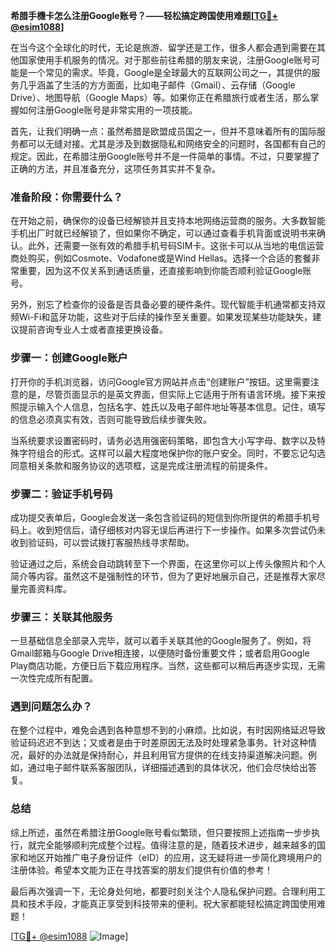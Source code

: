 **希腊手機卡怎么注册Google账号？——轻松搞定跨国使用难题[[TG💪+ @esim1088](https://t.me/s/esim1088)]**

在当今这个全球化的时代，无论是旅游、留学还是工作，很多人都会遇到需要在其他国家使用手机服务的情况。对于那些前往希腊的朋友来说，注册Google账号可能是一个常见的需求。毕竟，Google是全球最大的互联网公司之一，其提供的服务几乎涵盖了生活的方方面面，比如电子邮件（Gmail）、云存储（Google Drive）、地图导航（Google Maps）等。如果你正在希腊旅行或者生活，那么掌握如何注册Google账号是非常实用的一项技能。

首先，让我们明确一点：虽然希腊是欧盟成员国之一，但并不意味着所有的国际服务都可以无缝对接。尤其是涉及到数据隐私和网络安全的问题时，各国都有自己的规定。因此，在希腊注册Google账号并不是一件简单的事情。不过，只要掌握了正确的方法，并且准备充分，这项任务其实并不复杂。

### 准备阶段：你需要什么？

在开始之前，确保你的设备已经解锁并且支持本地网络运营商的服务。大多数智能手机出厂时就已经解锁了，但如果你不确定，可以通过查看手机背面或说明书来确认。此外，还需要一张有效的希腊手机号码SIM卡。这张卡可以从当地的电信运营商处购买，例如Cosmote、Vodafone或是Wind Hellas。选择一个合适的套餐非常重要，因为这不仅关系到通话质量，还直接影响到你能否顺利验证Google账号。

另外，别忘了检查你的设备是否具备必要的硬件条件。现代智能手机通常都支持双频Wi-Fi和蓝牙功能，这些对于后续的操作至关重要。如果发现某些功能缺失，建议提前咨询专业人士或者直接更换设备。

### 步骤一：创建Google账户

打开你的手机浏览器，访问Google官方网站并点击“创建账户”按钮。这里需要注意的是，尽管页面显示的是英文界面，但实际上它适用于所有语言环境。接下来按照提示输入个人信息，包括名字、姓氏以及电子邮件地址等基本信息。记住，填写的信息必须真实有效，否则可能导致后续步骤失败。

当系统要求设置密码时，请务必选用强密码策略，即包含大小写字母、数字以及特殊字符组合的形式。这样可以最大程度地保护你的账户安全。同时，不要忘记勾选同意相关条款和服务协议的选项框，这是完成注册流程的前提条件。

### 步骤二：验证手机号码

成功提交表单后，Google会发送一条包含验证码的短信到你所提供的希腊手机号码上。收到短信后，请仔细核对内容无误后再进行下一步操作。如果多次尝试仍未收到验证码，可以尝试拨打客服热线寻求帮助。

验证通过之后，系统会自动跳转至下一个界面，在这里你可以上传头像照片和个人简介等内容。虽然这不是强制性的环节，但为了更好地展示自己，还是推荐大家尽量完善资料库。

### 步骤三：关联其他服务

一旦基础信息全部录入完毕，就可以着手关联其他的Google服务了。例如，将Gmail邮箱与Google Drive相连接，以便随时备份重要文件；或者启用Google Play商店功能，方便日后下载应用程序。当然，这些都可以稍后再逐步实现，无需一次性完成所有配置。

### 遇到问题怎么办？

在整个过程中，难免会遇到各种意想不到的小麻烦。比如说，有时因网络延迟导致验证码迟迟不到达；又或者是由于时差原因无法及时处理紧急事务。针对这种情况，最好的办法就是保持耐心，并且利用官方提供的在线支持渠道解决问题。例如，通过电子邮件联系客服团队，详细描述遇到的具体状况，他们会尽快给出答复。

### 总结

综上所述，虽然在希腊注册Google账号看似繁琐，但只要按照上述指南一步步执行，就完全能够顺利完成整个过程。值得注意的是，随着技术进步，越来越多的国家和地区开始推广电子身份证件（eID）的应用，这无疑将进一步简化跨境用户的注册体验。希望本文能为正在寻找答案的朋友们提供有价值的参考！

最后再次强调一下，无论身处何地，都要时刻关注个人隐私保护问题。合理利用工具和技术手段，才能真正享受到科技带来的便利。祝大家都能轻松搞定跨国使用难题！

[[TG💪+ @esim1088](https://t.me/s/esim1088) ![Image](https://i.postimg.cc/4NQfJmqS/Snipaste-2025-05-13-00-14-12.png)]
